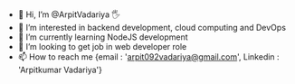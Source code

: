 - 👋 Hi, I’m @ArpitVadariya 🖐
- 👀 I’m interested in backend development, cloud computing and DevOps
- 🌱 I’m currently learning NodeJS development
- 💞️ I’m looking to get job in web developer role
- 📫 How to reach me {email : 'arpit092vadariya@gmail.com', Linkedin : 'Arpitkumar Vadariya'}

<!---
ArpitVadariya/ArpitVadariya is a ✨ special ✨ repository because its `README.md` (this file) appears on your GitHub profile.
You can click the Preview link to take a look at your changes.
--->
